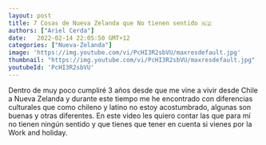 ```yaml
---
layout: post
title: 7 Cosas de Nueva Zelanda que No tienen sentido 🇳🇿
authors: ["Ariel Cerda"]
date:   2022-02-14 22:05:50 GMT+12
categories: ["Nueva-Zelanda"]
image: 'https://img.youtube.com/vi/PcHI3R2sbVU/maxresdefault.jpg'
thumbnail: "https://img.youtube.com/vi/PcHI3R2sbVU/maxresdefault.jpg"
youtubeId: 'PcHI3R2sbVU'
---
```


Dentro de muy poco cumpliré 3 años desde que me vine a vivir desde Chile a Nueva Zelanda y durante este tiempo me he encontrado con diferencias culturales que como chileno y latino no estoy acostumbrado, algunas son buenas y otras diferentes. En este video les quiero contar las que para mí no tienen ningún sentido y que tienes que tener en cuenta si vienes por la Work and holiday.